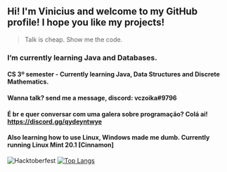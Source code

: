 ## Hi! I'm Vinicius and welcome to my GitHub profile! I hope you like my projects!
> Talk is cheap. Show me the code.

### I’m currently learning Java and Databases.
#### CS 3º semester - Currently learning Java, Data Structures and Discrete Mathematics.
#### Wanna talk? send me a message, discord: vczoika#9796
#### É br e quer conversar com uma galera sobre programação? Colá ai! https://discord.gg/qydeyntwye
#### Also learning how to use Linux, Windows made me dumb. Currently running Linux Mint 20.1 [Cinnamon]




![Hacktoberfest](https://cdn.discordapp.com/attachments/594033079123705866/767579090055462922/unknown.png)
[![Top Langs](https://github-readme-stats.vercel.app/api/top-langs/?username=vczoika&layout=compact)](https://github.com/vczoika/github-readme-stats)




